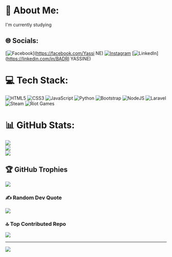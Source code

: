 # 💫 About Me:
I'm currently studying


## 🌐 Socials:
[![Facebook](https://img.shields.io/badge/Facebook-%231877F2.svg?logo=Facebook&logoColor=white)](https://facebook.com/Yassi NE) [![Instagram](https://img.shields.io/badge/Instagram-%23E4405F.svg?logo=Instagram&logoColor=white)](https://instagram.com/yassi.ne_020) [![LinkedIn](https://img.shields.io/badge/LinkedIn-%230077B5.svg?logo=linkedin&logoColor=white)](https://linkedin.com/in/BADRI YASSINE) 

# 💻 Tech Stack:
![HTML5](https://img.shields.io/badge/html5-%23E34F26.svg?style=for-the-badge&logo=html5&logoColor=white) ![CSS3](https://img.shields.io/badge/css3-%231572B6.svg?style=for-the-badge&logo=css3&logoColor=white) ![JavaScript](https://img.shields.io/badge/javascript-%23323330.svg?style=for-the-badge&logo=javascript&logoColor=%23F7DF1E) ![Python](https://img.shields.io/badge/python-3670A0?style=for-the-badge&logo=python&logoColor=ffdd54) ![Bootstrap](https://img.shields.io/badge/bootstrap-%238511FA.svg?style=for-the-badge&logo=bootstrap&logoColor=white) ![NodeJS](https://img.shields.io/badge/node.js-6DA55F?style=for-the-badge&logo=node.js&logoColor=white) ![Laravel](https://img.shields.io/badge/laravel-%23FF2D20.svg?style=for-the-badge&logo=laravel&logoColor=white) ![Steam](https://img.shields.io/badge/steam-%23000000.svg?style=for-the-badge&logo=steam&logoColor=white) ![Riot Games](https://img.shields.io/badge/riotgames-D32936.svg?style=for-the-badge&logo=riotgames&logoColor=white)
# 📊 GitHub Stats:
![](https://github-readme-stats.vercel.app/api?username=BADRI-YASSINE&theme=dark&hide_border=false&include_all_commits=false&count_private=false)<br/>
![](https://github-readme-streak-stats.herokuapp.com/?user=BADRI-YASSINE&theme=dark&hide_border=false)<br/>
![](https://github-readme-stats.vercel.app/api/top-langs/?username=BADRI-YASSINE&theme=dark&hide_border=false&include_all_commits=false&count_private=false&layout=compact)

## 🏆 GitHub Trophies
![](https://github-profile-trophy.vercel.app/?username=BADRI-YASSINE&theme=radical&no-frame=false&no-bg=true&margin-w=4)

### ✍️ Random Dev Quote
![](https://quotes-github-readme.vercel.app/api?type=horizontal&theme=radical)

### 🔝 Top Contributed Repo
![](https://github-contributor-stats.vercel.app/api?username=BADRI-YASSINE&limit=5&theme=dark&combine_all_yearly_contributions=true)

---
[![](https://visitcount.itsvg.in/api?id=BADRI-YASSINE&icon=0&color=0)](https://visitcount.itsvg.in)

<!-- Proudly created with GPRM ( https://gprm.itsvg.in ) -->
